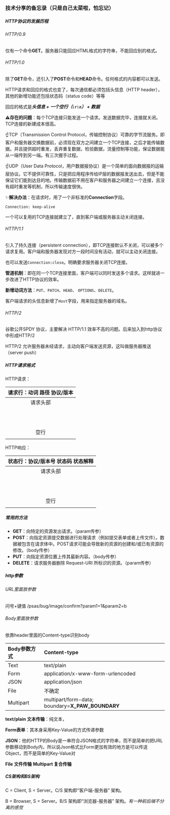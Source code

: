 ### 技术分享的备忘录（只是自己太菜啦，怕忘记）

##### HTTP协议的发展历程

###### HTTP/0.9

仅有一个命令**GET**。服务器只能回应HTML格式的字符串，不能回应别的格式。

###### HTTP/1.0

除了**GET**命令，还引入了**POST**命令和**HEAD**命令。任何格式的内容都可以发送。

HTTP请求和回应的格式也变了，每次通信都必须包括头信息（HTTP header），其他的新增功能还包括状态码（status code）等等

回应的格式是***头信息 + 一个空行（`\r\n`） + 数据***

⚠️**存在的问题**：每个TCP连接只能发送一个请求。发送数据完毕，连接就关闭。TCP连接的新建成本很高。

☝️TCP（Transmission Control Protocol，传输控制协议）可靠的字节流服务。即客户和服务器交换数据前，必须现在双方之间建立一个TCP连接，之后才能传输数据。并且提供超时重发，丢弃重复数据，检验数据，流量控制等功能，保证数据能从一端传到另一端。有三次握手过程。

☝️UDP（User Data Protocol，用户数据报协议）是一个简单的面向数据报的运输层协议。它不提供可靠性，只是把应用程序传给IP层的数据报发送出去，但是不能保证它们能到达目的地。传输数据前不用在客户和服务器之间建立一个连接，且没有超时重发等机制，所以传输速度很快。


✨**解决办法**：在请求时，用了一个非标准的**Connection**字段。

```http
Connection: keep-alive
```

一个可以复用的TCP连接就建立了，直到客户端或服务器主动关闭连接。

###### HTTP/1.1

引入了持久连接（persistent connection），即TCP连接默认不关闭，可以被多个请求复用。客户端和服务器发现对方一段时间没有活动，就可以主动关闭连接。

也可以发送`Connection:close`。明确要求服务器关闭TCP连接。

**管道机制**：即在同一个TCP连接里面，客户端可以同时发送多个请求。这样就进一步改进了HTTP协议的效率。

**新增动词方法**：`PUT`、`PATCH`、`HEAD`、 `OPTIONS`、`DELETE`。

客户端请求的头信息新增了`Host`字段，用来指定服务器的域名。

###### HTTP/2

谷歌公开SPDY 协议，主要解决 HTTP/1.1 效率不高的问题。后来加入到http协议中形成HTTP/2

HTTP/2 允许服务器未经请求，主动向客户端发送资源，这叫做服务器推送（server push）

##### HTTP请求格式

HTTP请求：

| 请求行：动词 路径 协议/版本 |
| :-------------------------: |
|      <header> 请求头部      |
|            空行             |
|           <body>            |



HTTP响应：

| 状态行：协议/版本号 状态码 状态解释 |
| :---------------------------------: |
|          <header> 请求头部          |
|                空行                 |
|               <body>                |

##### 常用的方法

- **GET**：向特定的资源发出请求。（param传参）
-  **POST**：向指定资源提交数据进行处理请求（例如提交表单或者上传文件）。数据被包含在请求体中。POST请求可能会导致新的资源的创建和/或已有资源的修改。（body传参）
-  **PUT**：向指定资源位置上传其最新内容。（body传参）
-  **DELETE**：请求服务器删除 Request-URI 所标识的资源。（param传参）

##### http参数

###### URL里面放参数

问号+键值      /psas/bug/image/confirm?param1=1&param2=b 

###### Body里面放参数

依靠header里面的Content-type识别body

| Body参数方式 | Content-type                                     |
| :----------- | :----------------------------------------------- |
| Text         | text/plain                                       |
| Form         | application/x-www-form-urlencoded                |
| JSON         | application/json                                 |
| File         | 不确定                                           |
| Multipart    | multipart/form-data; boundary=**X_PAW_BOUNDARY** |

**text/plain 文本传输**：纯文本，

**Form表单**：其本身采用Key-Value的方式传递参数

**JSON**：他的HTTP的Body是一串符合JSON格式的字符串，而不是简单的把URL参数移动到Body内，所以说Json格式比Form更加有效的地方是可以传送Object，而不是简单的Key-Value对

**File 文件传输**      **Multipart 复合传输**       

##### CS架构和BS架构

C = Client, S = Server。C/S 架构即“客户端-服务器” 架构。

B = Browser, S = Server。B/S 架构即“浏览器-服务器” 架构。*有一种前后端不分离的感觉*



